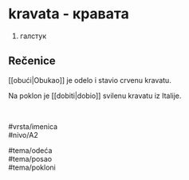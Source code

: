 # kravata - кравата

1. галстук

## Rečenice

[[obući|Obukao]] je odelo i stavio crvenu kravatu.

Na poklon je [[dobiti|dobio]] svilenu kravatu iz Italije.

<br>

#vrsta/imenica  
#nivo/A2  

#tema/odeća  
#tema/posao  
#tema/pokloni  
